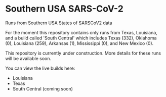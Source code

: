# Southern USA SARS-CoV-2
Runs from Southern USA States of SARSCoV2 data

For the moment this repository contains only runs from Texas, Louisiana, and a build called 'South Central' which includes Texas (332), Oklahoma (0), Louisiana (259), Arkansas (1), Mississippi (0), and New Mexico (0).

This repository is currently under construction. More details for these runs will be available soon.


You can view the live builds here:
- Louisiana
- Texas
- South Central (coming soon)
